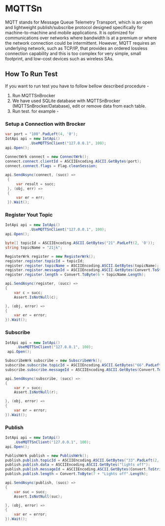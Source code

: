 ﻿# MQTTSn
MQTT stands for Message Queue Telemetry Transport, which is an open and lightweight publish/subscribe protocol designed specifically for 
machine-to-machine and mobile applications. It is optimized for communications over networks where bandwidth is at a premium or where the 
network connection could be intermittent. However, MQTT requires an underlying network, such as TCP/IP, that provides an ordered lossless 
connection capability and this is too complex for very simple, small footprint, and low-cost devices such as wireless SAs.

## How To Run Test
If you want to run test you have to follow bellow described procedure -
1. Run MQTTSnBrocker 
2. We have used SQLite database with MQTTSnBrocker (MQTTSnBrocker/Database), edit or remove data from each table.
3. Run test. for example -

###  Setup a Connection with Brocker
```C#
var port = "100".PadLeft(4, '0');
IotApi api = new IotApi()
           .UseMQTTSnClient("127.0.0.1", 100);
api.Open();
     
ConnectWrk connect = new ConnectWrk();
connect.connect.clientId = ASCIIEncoding.ASCII.GetBytes(port);
connect.connect.flags = Flag.cleanSession;

api.SendAsync(connect, (succ) =>
 {
     var result = succ;
 }, (obj, err) =>
 {
     var er = err;
 }).Wait();
```
### Register Yout Topic
```C#
IotApi api = new IotApi()
           .UseMQTTSnClient("127.0.0.1", 100);
api.Open();

byte[] topicId = ASCIIEncoding.ASCII.GetBytes("21".PadLeft(2, '0'));
string topicName = "21jk";

RegisterWrk register = new RegisterWrk();
register.register.topicId = topicId;
register.register.topicName = ASCIIEncoding.ASCII.GetBytes(topicName);
register.register.messageId = ASCIIEncoding.ASCII.GetBytes(Convert.ToString(regId).PadLeft(2, '0'));
register.register.length = Convert.ToByte(6 + topicName.Length);

api.SendAsync(register, (succ) =>
{
    var c = succ;
    Assert.IsNotNull(c);

}, (obj, error) =>
{
    var er = error;
}).Wait();
```

### Subscribe 
```C#
IotApi api = new IotApi()
     .UseMQTTSnClient("127.0.0.1", 100);
 api.Open();

SubscribeWrk subscribe = new SubscribeWrk();
subscribe.subscribe.topicId = ASCIIEncoding.ASCII.GetBytes("66".PadLeft(2, '0'));
subscribe.subscribe.messageId = ASCIIEncoding.ASCII.GetBytes(Convert.ToString(subID).PadLeft(2, '0'));

api.SendAsync(subscribe, (succ) =>
{
    var r = succ;
    Assert.IsNotNull(r);

}, (obj, error) =>
{
    var er = error;
}).Wait();
```
### Publish 
```C#
IotApi api = new IotApi()
    .UseMQTTSnClient("127.0.0.1", 100);
api.Open();

PublishWrk publish = new PublishWrk();
publish.publish.topicId = ASCIIEncoding.ASCII.GetBytes("33".PadLeft(2, '0')); ;
publish.publish.data = ASCIIEncoding.ASCII.GetBytes("lights off");
publish.publish.messageId = ASCIIEncoding.ASCII.GetBytes(Convert.ToString(pubId).PadLeft(2, '0'));
publish.publish.length = Convert.ToByte(7 + "Lights off".Length);

api.SendAsync(publish, (succ) =>
{
    var suc = succ;
    Assert.IsNotNull(suc);

}, (obj, error) =>
{
    var er = error;
}).Wait();
```
